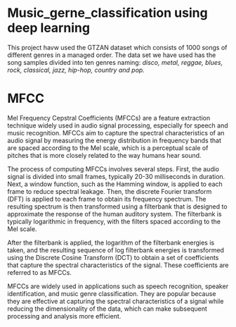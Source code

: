 # Music_gerne_classification using deep learning
This project havw used the GTZAN dataset which consists of 1000 songs of different genres in a managed order. The data set we have used has the song samples divided into ten genres naming: *disco, metal, reggae, blues, rock, classical, jazz, hip-hop, country and pop.*

# MFCC 
Mel Frequency Cepstral Coefficients (MFCCs) are a feature extraction technique widely used in audio signal processing, especially for speech and music recognition. MFCCs aim to capture the spectral characteristics of an audio signal by measuring the energy distribution in frequency bands that are spaced according to the Mel scale, which is a perceptual scale of pitches that is more closely related to the way humans hear sound.

The process of computing MFCCs involves several steps. First, the audio signal is divided into small frames, typically 20-30 milliseconds in duration. Next, a window function, such as the Hamming window, is applied to each frame to reduce spectral leakage. Then, the discrete Fourier transform (DFT) is applied to each frame to obtain its frequency spectrum. The resulting spectrum is then transformed using a filterbank that is designed to approximate the response of the human auditory system. The filterbank is typically logarithmic in frequency, with the filters spaced according to the Mel scale.

After the filterbank is applied, the logarithm of the filterbank energies is taken, and the resulting sequence of log filterbank energies is transformed using the Discrete Cosine Transform (DCT) to obtain a set of coefficients that capture the spectral characteristics of the signal. These coefficients are referred to as MFCCs.

MFCCs are widely used in applications such as speech recognition, speaker identification, and music genre classification. They are popular because they are effective at capturing the spectral characteristics of a signal while reducing the dimensionality of the data, which can make subsequent processing and analysis more efficient.



